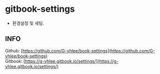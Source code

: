 # gitbook-settings

* 환경설정 및 세팅.

## INFO

Github: [https://github.com/G-yhlee/book-settings](https://github.com/G-yhlee/book-settings)  
Gitbook: [https://g-yhlee.gitbook.io/settings/](https://g-yhlee.gitbook.io/settings/)


